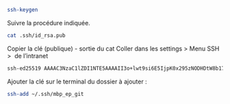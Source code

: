 ```bash
ssh-keygen
```

Suivre la procédure indiquée.
```bash
cat .ssh/id_rsa.pub
```

Copier la clé (publique) - sortie du cat
Coller dans les settings > Menu SSH >  de l’intranet 
```bash
ssh-ed25519 AAAAC3NzaC1lZDI1NTE5AAAAII3o+lwt9si6E5IjpK0x295zNODHDtW8b174PfaSNOQZ ep@MacBook-Pro-de-Eric.local
```

Ajouter la clé sur le terminal du dossier à ajouter : 
```bash
ssh-add ~/.ssh/mbp_ep_git
```
